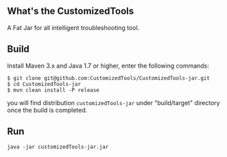 ## What's the CustomizedTools

A Fat Jar for all intelligent troubleshooting tool.


## Build

Install Maven 3.x and Java 1.7 or higher, enter the following commands:

~~~
$ git clone git@github.com:CustomizedTools/CustomizedTools-jar.git
$ cd CustomizedTools-jar
$ mvn clean install -P release
~~~

you will find distribution `customizedTools-jar` under "build/target" directory once the build is completed.

## Run

~~~
java -jar customizedTools-jar.jar
~~~

